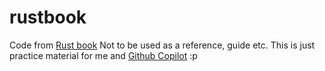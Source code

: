 # rustbook
Code from [Rust book](https://doc.rust-lang.org/stable/book)
Not to be used as a reference, guide etc. This is just practice material for me and [Github Copilot](https://copilot.github.com/) :p
